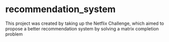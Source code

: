 # recommendation_system
This project was created by taking up the Netflix Challenge, which aimed to propose a better recommendation system by solving a matrix completion problem
